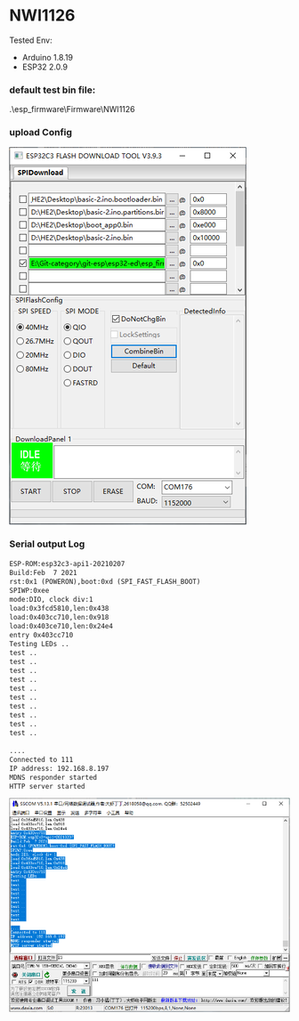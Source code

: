 
# NWI1126

Tested Env: 
- Arduino 1.8.19
- ESP32 2.0.9


### default test bin file:
.\esp_firmware\Firmware\NWI1126

### upload Config 

![](35-06-15-06-06-2023.png)

### Serial output Log 

    ESP-ROM:esp32c3-api1-20210207
    Build:Feb  7 2021
    rst:0x1 (POWERON),boot:0xd (SPI_FAST_FLASH_BOOT)
    SPIWP:0xee
    mode:DIO, clock div:1
    load:0x3fcd5810,len:0x438
    load:0x403cc710,len:0x918
    load:0x403ce710,len:0x24e4
    entry 0x403cc710
    Testing LEDs .. 
    test ..
    test ..
    test ..
    test ..
    test ..
    test ..
    test ..
    test ..
    test ..
    test ..

    ....
    Connected to 111
    IP address: 192.168.8.197
    MDNS responder started
    HTTP server started


![](57-06-15-06-06-2023.png)